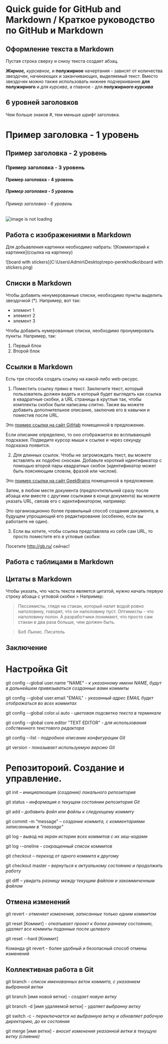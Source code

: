 # Quick guide for GitHub and Markdown / Краткое руководство по GitHub и Markdown

## Оформление текста в Markdown

Пустая строка сверху и снизу текста создает абзац.

***Жирное,*** *курсивное,* и **полужирное** начертания - зависят от количества звездочек, начинающих и заканчивающих, выделяемый текст.
Вместо звездочек можно также использовать нижнее подчеркивание __для полужирного__ и _для курсива_, а главное - для *__полужирного курсива__*

## 6 уровней заголовков

Чем больше знаков #, тем меньше шрифт заголовка.

# Пример заголовка - 1 уровень
## Пример заголовка - 2 уровень
### Пример заголовка - 3 уровень
#### Пример заголовка - 4 уровень
##### Пример заголовка - 5 уровень
###### Пример заголовка - 6 уровень

![image is not loading](https://encrypted-tbn0.gstatic.com/images?q=tbn:ANd9GcRSxVawXpHZgQnYG_QppPx4B_uweyO1cf33RA&usqp=CAU)

## Работа с изображениями в Markdown

Для добьавления картинки необходимо набрать:
![Комментарий к картинке](ссылка на картинку) 

![board with stickers](C:\Users\Admin\Desktop\repo-perekhodko\board with stickers.png)

## Списки в Markdown

Чтобы добавить ненумерованные списки, необходимо пункты выделить звездочкой (*).
Например, вот так:
* элемент 1
* элемент 2
* элемент 3

Чтобы добавить нумерованные списки, необходимо пронумеровать пункты.
Например, так:
1. Первый блок
2. Второй блок

## Ссылки в Markdown

Есть три способа создать ссылку на какой-либо web-ресурс.
1. Поместить ссылку прямо в текст. Заключите текст, который пользователь должен видеть и который будет выглядеть как ссылка в квадратные скобки, а URL страницы в круглые так, чтобы комплекты скобок были написаны слитно. Также вы можете добавить дополнительное описание, заключив его в кавычки и поместив после URL.

Это [пример ссылки на сайт GitHab](http://github.com/ "веб-сервис для хостинга IT-проектов") помещенной в предложение.

Если описание определено, то оно отображается во всплывающей подсказке. Подведите курсор мыши к ссылке и через секунду подсказка появится.

2. Для длинных ссылок. Чтобы не загромождать текст, вы можете вставлять их подобно сноскам. Добавьте короткий идентификатор с помощью второй пары квадратных скобок (идентификатор может быть поясняющим словом, фразой или числом).

Это [пример ссылки на сайт GeekBrains][gb] помещенной в предложение.

Затем, в любом месте документа (предпочтительней сразу после абзаца или вместе с другими ссылками в конце документа) вы можете указать URL, связав его с идентификатором, например:

[gb]: http://gb.ru/ "IT образование"

 Это организационно более правильный способ создания документа, в будущем упрощающий его редактирование (особенно, если вы работаете не один).

3. Если вы хотите, чтобы ссылка представляла из себя сам URL, то просто поместите его в угловые скобки:

Посетите <http://gb.ru/> сейчас!

## Работа с таблицами в Markdown
## Цитаты в Markdown

Чтобы указать, что часть текста является цитатой, нужно начать первую строку абзаца с угловой скобки >
Например:
> Пессимисты, глядя на стакан, который налит водой ровно наполовину, говорят, что он наполовину пуст. Оптимисты - что наполовину полон. А разработчики понимают, что просто сам стакан в два раза больше, чем должен быть.

> Боб Льюис. Писатель
## Заключение

# Настройка Git

git config --global user.name "NAME" *- к указанному имени NAME, будут в дальнейшем привязываться созданные вами коммиты*

git config --global user.email "EMAIL" *- указанный адрес EMAIL будет отображаться во всех коммитах*

git config --global color.ui auto *- цветовая подсветка текста в терминале*

git config --global core.editor "TEXT EDITOR" *- для использования собственного текстового редактора*

git config --list *- подробное описание конфигурации Git*

git version *- показывает используемую версию Git*

# Репозитороий. Создание и управление.

git init *– инициализация (создание) локального репозитория*

git status *– информация о текущем состоянии репозитория Git*

git add *– добавить файл или файлы к следующему коммиту*

git commit -m “message” *– создание коммита, с комментариями записанными в "massage"*

git log *– вывод на экран истории всех коммитов с их хеш-кодами*

git log --oneline *- сокращенный список коммитов*

git checkout *– переход от одного коммита к другому*

git checkout master *– вернуться к актуальному состоянию и продолжить работу*

git diff *– увидеть разницу между текущим файлом и закоммиченным файлом*

## Отмена изменений

git revert *- отменяет изменения, записанные только одним коммитом*

git reset [Коммит] *- откатывает проект к более раннему состоянию, удаляет все коммиты поданные после целевого*

git reset --hard [Коммит]

Команда git revert - более удобный и безопасный способ отмены изменений

## Коллективная работа в Git

git branch *- список именованных веток коммита, с указанием выбранной ветки*

git branch [имя новой ветки] *- создает новую ветку*

git branch -d [имя удаляемой ветки] *- удаляет выбранну ветку*

git switch -c *- переключается на выбранную ветку и обновляет рабочую директорию, до ее состояния*

git merge [имя ветки] *- вносит изменения указанной ветки в текущую ветку (слияние)*

